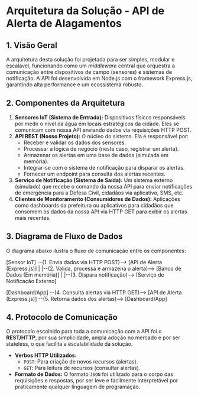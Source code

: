 # Arquitetura da Solução - API de Alerta de Alagamentos

## 1. Visão Geral

A arquitetura desta solução foi projetada para ser simples, modular e escalável, funcionando como um *middleware* central que orquestra a comunicação entre dispositivos de campo (sensores) e sistemas de notificação. A API foi desenvolvida em Node.js com o framework Express.js, garantindo alta performance e um ecossistema robusto.

## 2. Componentes da Arquitetura

1.  **Sensores IoT (Sistema de Entrada):** Dispositivos físicos responsáveis por medir o nível da água em locais estratégicos da cidade. Eles se comunicam com nossa API enviando dados via requisições HTTP POST.
2.  **API REST (Nosso Projeto):** O núcleo do sistema. Ela é responsável por:
    * Receber e validar os dados dos sensores.
    * Processar a lógica de negócio (neste caso, registrar um alerta).
    * Armazenar os alertas em uma base de dados (simulada em memória).
    * Integrar-se com o sistema de notificação para disparar os alertas.
    * Fornecer um endpoint para consulta dos alertas recentes.
3.  **Serviço de Notificação (Sistema de Saída):** Um sistema externo (simulado) que recebe o comando da nossa API para enviar notificações de emergência para a Defesa Civil, cidadãos via aplicativo, SMS, etc.
4.  **Clientes de Monitoramento (Consumidores de Dados):** Aplicações como dashboards da prefeitura ou aplicativos para cidadãos que consomem os dados da nossa API via HTTP GET para exibir os alertas mais recentes.

## 3. Diagrama de Fluxo de Dados

O diagrama abaixo ilustra o fluxo de comunicação entre os componentes:

[Sensor IoT] --(1. Envia dados via HTTP POST)--> [API de Alerta (Express.js)]
|
|--(2. Valida, processa e armazena o alerta)--> [Banco de Dados (Em memória)]
|
|--(3. Dispara notificação)--> [Serviço de Notificação Externo]

[Dashboard/App] --(4. Consulta alertas via HTTP GET)--> [API de Alerta (Express.js)] --(5. Retorna dados dos alertas)--> [Dashboard/App]


## 4. Protocolo de Comunicação

O protocolo escolhido para toda a comunicação com a API foi o **REST/HTTP**, por sua simplicidade, ampla adoção no mercado e por ser stateless, o que facilita a escalabilidade da solução.

* **Verbos HTTP Utilizados:**
    * `POST`: Para criação de novos recursos (alertas).
    * `GET`: Para leitura de recursos (consultar alertas).
* **Formato de Dados:** O formato `JSON` foi utilizado para o corpo das requisições e respostas, por ser leve e facilmente interpretável por praticamente qualquer linguagem de programação.
